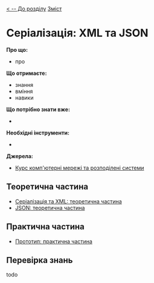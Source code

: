 [< -- До розділу](../README.md)         [Зміст](../../contents.md)

# Серіалізація: XML та JSON

**Про що:**

- про 

**Що отримаєте:**

- знання 
- вміння 
- навики 

**Що потрібно знати вже:**

- 

**Необхідні інструменти:**

- 

**Джерела:** 

- [Курс комп'ютерні мережі та розподілені системи](https://github.com/pupenasan/cmputernetwork)

## Теоретична частина

- [Серіалізація та XML: теоретична частина](xml.md)
- [JSON: теоретична частина](json.md)

## Практична частина

- [Прототип: практична частина](lab.md)

## Перевірка знань

todo